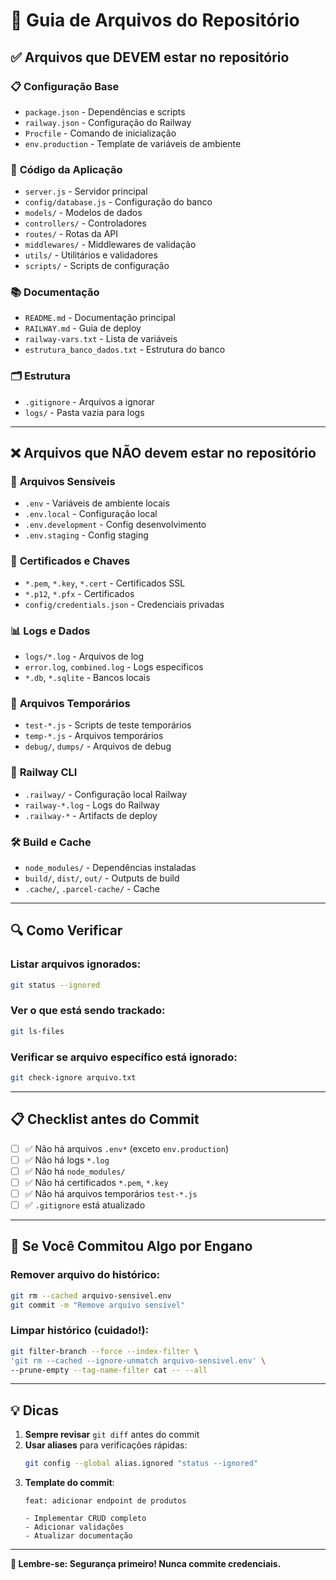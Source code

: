 # 📁 Guia de Arquivos do Repositório

## ✅ **Arquivos que DEVEM estar no repositório**

### 📋 **Configuração Base**
- `package.json` - Dependências e scripts
- `railway.json` - Configuração do Railway
- `Procfile` - Comando de inicialização
- `env.production` - Template de variáveis de ambiente

### 🔧 **Código da Aplicação**
- `server.js` - Servidor principal
- `config/database.js` - Configuração do banco
- `models/` - Modelos de dados
- `controllers/` - Controladores
- `routes/` - Rotas da API
- `middlewares/` - Middlewares de validação
- `utils/` - Utilitários e validadores
- `scripts/` - Scripts de configuração

### 📚 **Documentação**
- `README.md` - Documentação principal
- `RAILWAY.md` - Guia de deploy
- `railway-vars.txt` - Lista de variáveis
- `estrutura_banco_dados.txt` - Estrutura do banco

### 🗂️ **Estrutura**
- `.gitignore` - Arquivos a ignorar
- `logs/` - Pasta vazia para logs

---

## ❌ **Arquivos que NÃO devem estar no repositório**

### 🔐 **Arquivos Sensíveis**
- `.env` - Variáveis de ambiente locais
- `.env.local` - Configuração local
- `.env.development` - Config desenvolvimento
- `.env.staging` - Config staging

### 🔑 **Certificados e Chaves**
- `*.pem`, `*.key`, `*.cert` - Certificados SSL
- `*.p12`, `*.pfx` - Certificados
- `config/credentials.json` - Credenciais privadas

### 📊 **Logs e Dados**
- `logs/*.log` - Arquivos de log
- `error.log`, `combined.log` - Logs específicos
- `*.db`, `*.sqlite` - Bancos locais

### 🧪 **Arquivos Temporários**
- `test-*.js` - Scripts de teste temporários
- `temp-*.js` - Arquivos temporários
- `debug/`, `dumps/` - Arquivos de debug

### 🚂 **Railway CLI**
- `.railway/` - Configuração local Railway
- `railway-*.log` - Logs do Railway
- `.railway-*` - Artifacts de deploy

### 🛠️ **Build e Cache**
- `node_modules/` - Dependências instaladas
- `build/`, `dist/`, `out/` - Outputs de build
- `.cache/`, `.parcel-cache/` - Cache

---

## 🔍 **Como Verificar**

### Listar arquivos ignorados:
```bash
git status --ignored
```

### Ver o que está sendo trackado:
```bash
git ls-files
```

### Verificar se arquivo específico está ignorado:
```bash
git check-ignore arquivo.txt
```

---

## 📋 **Checklist antes do Commit**

- [ ] ✅ Não há arquivos `.env*` (exceto `env.production`)
- [ ] ✅ Não há logs `*.log` 
- [ ] ✅ Não há `node_modules/`
- [ ] ✅ Não há certificados `*.pem`, `*.key`
- [ ] ✅ Não há arquivos temporários `test-*.js`
- [ ] ✅ `.gitignore` está atualizado

---

## 🚨 **Se Você Commitou Algo por Engano**

### Remover arquivo do histórico:
```bash
git rm --cached arquivo-sensivel.env
git commit -m "Remove arquivo sensível"
```

### Limpar histórico (cuidado!):
```bash
git filter-branch --force --index-filter \
'git rm --cached --ignore-unmatch arquivo-sensivel.env' \
--prune-empty --tag-name-filter cat -- --all
```

---

## 💡 **Dicas**

1. **Sempre revisar** `git diff` antes do commit
2. **Usar aliases** para verificações rápidas:
   ```bash
   git config --global alias.ignored "status --ignored"
   ```
3. **Template do commit**:
   ```
   feat: adicionar endpoint de produtos
   
   - Implementar CRUD completo
   - Adicionar validações
   - Atualizar documentação
   ```

---

**🔐 Lembre-se: Segurança primeiro! Nunca commite credenciais.** 